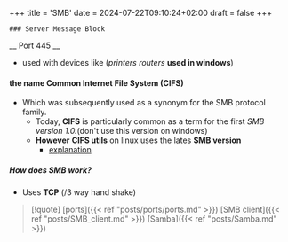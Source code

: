 +++
title = 'SMB'
date = 2024-07-22T09:10:24+02:00
draft = false
+++

    ### Server Message Block 
__ Port 445  __
- used with devices like (*printers routers* **used in windows**)

#### the name Common Internet File System (CIFS)
- Which was subsequently used as a synonym for the SMB protocol family. 
    - Today, **CIFS** is particularly common as a term for the first *SMB version 1.0.*(don't use this version on windows)
    - **However** **CIFS utils**  on linux uses the lates **SMB version** 
	    - [explanation](https://www.youtube.com/watch?v=XbyvQFJ-jHY&list=PL78ppT-_wOmuwT9idLvuoKOn6UYurFKCp&index=15)

##### How does SMB work?
- Uses **TCP** (/3 way hand shake)

>[!quote] [ports]({{< ref "posts/ports/ports.md" >}}) [SMB client]({{< ref "posts/SMB_client.md" >}}) [Samba]({{< ref "posts/Samba.md" >}})

